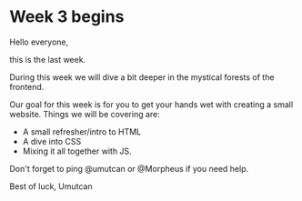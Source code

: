 # Week 3 begins

Hello everyone,

this is the last week.

During this week we will dive a bit deeper in the mystical forests of the frontend.

Our goal for this week is for you to get your hands wet with creating a small website. Things we will be covering are:

- A small refresher/intro to HTML
- A dive into CSS
- Mixing it all together with JS.

Don't forget to ping @umutcan or @Morpheus if you need help.

Best of luck,
Umutcan